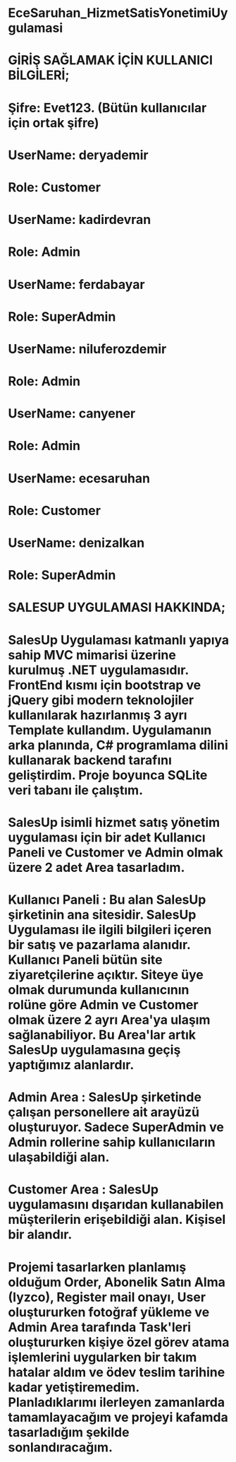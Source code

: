 # EceSaruhan_HizmetSatisYonetimiUygulamasi
 
 # GİRİŞ SAĞLAMAK İÇİN KULLANICI BİLGİLERİ; 

 # Şifre: Evet123. (Bütün kullanıcılar için ortak şifre)
 
 # UserName: deryademir
 # Role: Customer 

 # UserName: kadirdevran
 # Role: Admin

 # UserName: ferdabayar
 # Role: SuperAdmin

 # UserName: niluferozdemir
 # Role: Admin

 # UserName: canyener
 # Role: Admin

 # UserName: ecesaruhan
 # Role: Customer

 # UserName: denizalkan
 # Role: SuperAdmin


 # SALESUP UYGULAMASI HAKKINDA; 

 # SalesUp Uygulaması katmanlı yapıya sahip MVC mimarisi üzerine kurulmuş .NET uygulamasıdır. FrontEnd kısmı için bootstrap ve jQuery gibi modern teknolojiler kullanılarak hazırlanmış 3 ayrı Template kullandım. Uygulamanın arka planında, C# programlama dilini kullanarak backend tarafını geliştirdim. Proje boyunca SQLite veri tabanı ile çalıştım.

 # SalesUp isimli hizmet satış yönetim uygulaması için bir adet Kullanıcı Paneli ve Customer ve Admin olmak üzere 2 adet Area tasarladım. 

 # Kullanıcı Paneli : Bu alan SalesUp şirketinin ana sitesidir. SalesUp Uygulaması ile ilgili bilgileri içeren bir satış ve pazarlama alanıdır. Kullanıcı Paneli bütün site ziyaretçilerine açıktır. Siteye üye olmak durumunda kullanıcının rolüne göre Admin ve Customer olmak üzere 2 ayrı Area'ya ulaşım sağlanabiliyor. Bu Area'lar artık SalesUp uygulamasına geçiş yaptığımız alanlardır. 

 # Admin Area : SalesUp şirketinde çalışan personellere ait arayüzü oluşturuyor. Sadece SuperAdmin ve Admin rollerine sahip kullanıcıların ulaşabildiği alan.

 # Customer Area : SalesUp uygulamasını dışarıdan kullanabilen müşterilerin erişebildiği alan. Kişisel bir alandır. 

 # Projemi tasarlarken planlamış olduğum Order, Abonelik Satın Alma (Iyzco), Register mail onayı, User oluştururken fotoğraf yükleme ve Admin Area tarafında Task'leri oluştururken kişiye özel görev atama işlemlerini uygularken bir takım hatalar aldım ve ödev teslim tarihine kadar yetiştiremedim. Planladıklarımı ilerleyen zamanlarda tamamlayacağım ve projeyi kafamda tasarladığım şekilde sonlandıracağım. 

 


